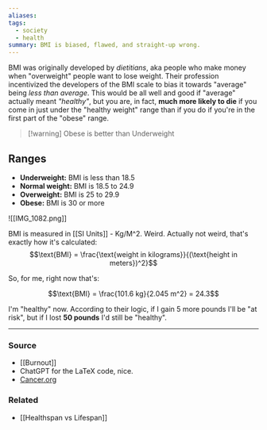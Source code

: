 ```yaml
---
aliases: 
tags:
  - society
  - health
summary: BMI is biased, flawed, and straight-up wrong.
---
```

BMI was originally developed by *dietitians*, aka people who make money when "overweight" people want to lose weight. Their profession incentivized the developers of the BMI scale to bias it towards "average" being *less than average*. This would be all well and good if "average" actually meant *"healthy"*, but you are, in fact, **much more likely to die** if you come in just under the "healthy weight" range than if you do if you're in the first part of the "obese" range.

> [!warning] Obese is better than Underweight

## Ranges
- **Underweight:** BMI is less than 18.5
- **Normal weight:** BMI is 18.5 to 24.9
- **Overweight:** BMI is 25 to 29.9
- **Obese:** BMI is 30 or more


![[IMG_1082.png]]

BMI is measured in [[SI Units]] - Kg/M^2. Weird. Actually not weird, that's exactly how it's calculated:
$$\text{BMI} = \frac{\text{weight in kilograms}}{(\text{height in meters})^2}$$

So, for me, right now that's:

$$\text{BMI} = \frac{101.6 kg}{2.045 m^2} = 24.3$$

I'm "healthy" now. According to their logic, if I gain 5 more pounds I'll be "at risk", but if I lost **50 pounds** I'd still be "healthy".

---
### Source
- [[Burnout]]
- ChatGPT for the LaTeX code, nice.
- [Cancer.org](https://www.cancer.org/cancer/risk-prevention/diet-physical-activity/body-weight-and-cancer-risk/adult-bmi.html)

### Related
- [[Healthspan vs Lifespan]]